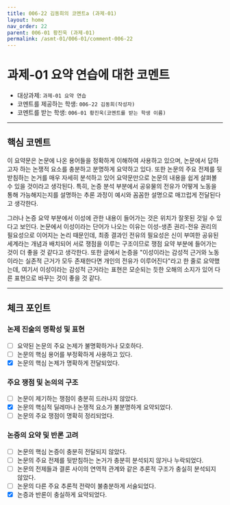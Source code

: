 ```yaml
---
title: 006-22 김동희의 코멘트a (과제-01) 
layout: home
nav_order: 22
parent: 006-01 황진욱 (과제-01)
permalink: /asmt-01/006-01/comment-006-22
---
```


# 과제-01 요약 연습에 대한 코멘트

- 대상과제: `과제-01 요약 연습`
- 코멘트를 제공하는 학생: `006-22 김동희(작성자)` 
- 코멘트를 받는 학생: `006-01 황진욱(코멘트를 받는 학생 이름)` 

---

## 핵심 코멘트

이 요약문은 논문에 나온 용어들을 정확하게 이해하여 사용하고 있으며, 논문에서 답하고자 하는 논쟁적 요소를 충분하고 분명하게 요약하고 있다. 또한 논문의 주요 전제를 뒷받침하는 논거를 매우 자세히 분석하고 있어 요약문만으로 논문의 내용을 쉽게 살펴볼 수 있을 것이라고 생각된다. 특히, 논증 분석 부분에서 공유물의 전유가 어떻게 노동을 통해 가능해지는지를 설명하는 추론 과정이 예시와 꼼꼼한 설명으로 매끄럽게 전달된다고 생각한다. 

그러나 논증 요약 부분에서 이성에 관한 내용이 들어가는 것은 위치가 잘못된 것일 수 있다고 보인다. 논문에서 이성이라는 단어가 나오는 이유는 이성-생존 권리-전유 권리의 필요성으로 이어지는 논리 때문인데, 최종 결과인 전유의 필요성은 신이 부여한 공유된 세계라는 개념과 배치되어 서로 쟁점을 이루는 구조이므로 쟁점 요약 부분에 들어가는 것이 더 좋을 것 같다고 생각한다. 또한 글에서 논증을 "이성이라는 감성적 근거와 노동이라는 실존적 근거가 모두 존재한다면 개인의 전유가 이루어진다"라고 한 줄로 요약했는데, 여기서 이성이라는 감성적 근거라는 표현은 모순되는 듯한 오해의 소지가 있어 다른 표현으로 바꾸는 것이 좋을 것 같다. 

---

## 체크 포인트

### 논제 진술의 명확성 및 표현  
- [ ] 요약된 논문의 주요 논제가 불명확하거나 모호하다.  
- [ ] 논문의 핵심 용어를 부정확하게 사용하고 있다.  
- [x] 논문의 핵심 논제가 명확하게 전달되었다.  

### 주요 쟁점 및 논의의 구조  
- [ ] 논문이 제기하는 쟁점이 충분히 드러나지 않았다.  
- [x] 논문의 핵심적 딜레마나 논쟁적 요소가 불분명하게 요약되었다.  
- [ ] 논문의 주요 쟁점이 명확히 정리되었다.  

### 논증의 요약 및 반론 고려  
- [ ] 논문의 핵심 논증이 충분히 전달되지 않았다.  
- [ ] 논문의 주요 전제를 뒷받침하는 논거가 충분히 분석되지 않거나 누락되었다.  
- [ ] 논문의 전제들과 결론 사이의 연역적 관계와 같은 추론적 구조가 충실히 분석되지 않았다.  
- [ ] 논문의 다른 주요 추론적 전략이 불충분하게 서술되었다.
- [x] 논증과 반론이 충실하게 요약되었다. 